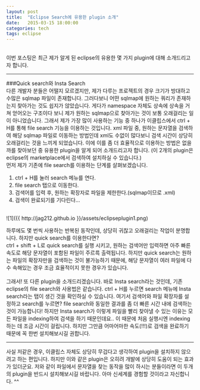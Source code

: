 ```yaml
---
layout: post
title:  "Eclipse Search에 유용한 plugin 소개"
date:   2015-03-15 18:00:00
categories: tech
tags: eclipse
---
```

<br>
이번 포스팅은 최근 제가 알게 된 eclipse의 유용한 몇 가지 plugin에 대해 소개드리고자 합니다. 

---

###Quick search와 Insta Search
<br>
다른 개발자 분들은 어떨지 모르겠지만, 제가 다루는 프로젝트의 경우 크기가 방대하고 수많은 sqlmap 파일이 존재합니다.
그러다보니 어떤 sqlmap에 원하는 쿼리가 존재하는지 찾아가는 것도 쉽지가 않았습니다. 게다가 namespace 자체도 상속에 상속을 거쳐 얻어오는 구조이다 보니
제가 원하는 sqlmap으로 찾아가는 것이 보통 오래걸리는 일이 아니었습니다. 그래서 제가 가장 많이 사용하는 기능 중 하나가 이클립스에서 ctrl + H를 통해 file search 기능을 
이용하는 것입니다. xml 파일 중, 원하는 문자열을 검색하여 해당 sqlmap 파일로 이동하는 방법인데 xml도 수없이 많다보니 검색 시간이 상당히 오래걸리는 것을 느끼게 되었습니다.
이에 이를 좀 더 효율적으로 이용하는 방법은 없을까를 찾아보던 중 유용한 plugin을 알게 되어 소개드리고자 합니다. (이 2개의 plugin은 eclipse의 marketplace에서 검색하여 설치하실 수 있습니다.)
<br>
먼저 제가 기존에 file search를 이용하는 단계를 살펴보겠습니다.
<br>
1. ctrl + H를 눌러 search 메뉴를 연다.
2. file search 탭으로 이동한다.
3. 검색어를 입력 후, 원하는 확장자로 파일을 제한한다.(sqlmap이므로 .xml)
4. 검색이 완료되기를 기다린다...
<br>
![1]({{ http://jag212.github.io }}/assets/eclipseplugin1.png)
<br>

하루에도 몇 번씩 사용하는 반복된 동작인데, 상당히 귀찮고 오래걸리는 작업이 분명합니다. 하지만 quick search를 이용한다면?<br>
ctrl + shift + L로 quick search를 실행 시키고, 원하는 검색어만 입력하면 아주 빠른 속도로 해당 문자열이 포함된 파일이 주르륵 출력됩니다.
하지만 quick search는 원하는 파일의 확장자만을 검색하는 것이 불가능하기 때문에, 해당 문자열이 여러 파일에 다수 속해있는 경우 조금 효율적이지 못한 경우가 있습니다.
<br><br>
그래서! 또 다른 plugin을 소개드리겠습니다. 바로 Insta search라는 것인데, 기존 eclipse의 file search와 사용법은 같습니다. ctrl + H를 누르면 search 메뉴에 Insta search라는 탭이
생긴 것을 확인하실 수 있습니다. 여기서 검색어와 파일 확장자를 설정하고 search를 누르면? file search와 동일한 결과를 좀 더 빠른 시간 내에 검색하는 것이 가능합니다!
하지만 Insta search가 이렇게 파일을 빨리 찾아낼 수 있는 이유는 모든 파일을 indexing하여 검색을 하기 때문인데요.. 이 때문에 처음 실행시엔 indexing 하는 데 조금 시간이 걸립니다.
하지만 그만큼 어마어마한 속도(!!!)로 검색을 완료하기 때문에 꼭 한번 설치해보시길 권합니다.

---

사실 저같은 경우, 이클립스 자체도 상당히 무겁다고 생각하여 plugin을 설치하지 않으려고 하는 편입니다. 하지만 이와 같은 plugin은 오히려 개발에 상당히 도움이 되는
효과가 있더군요. 저와 같이 파일에서 문자열을 찾는 동작을 많이 하시는 분들이라면 이 두개의 plugin을 반드시 설치해보시길 바랍니다.
아마 신세계를 경험할 것이라고 자신합니다. ^^